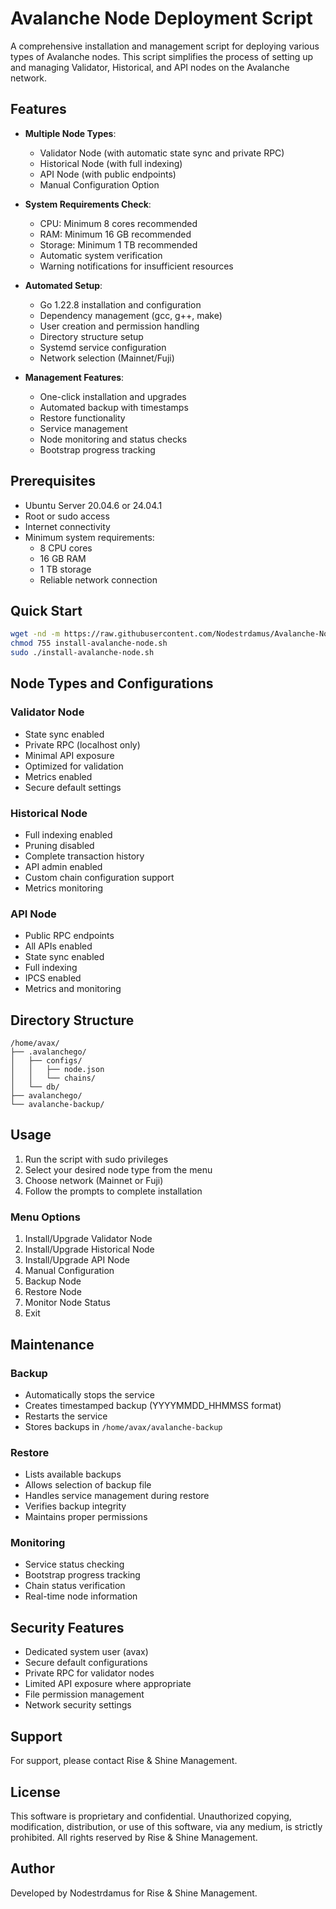 # Avalanche Node Deployment Script

A comprehensive installation and management script for deploying various types of Avalanche nodes. This script simplifies the process of setting up and managing Validator, Historical, and API nodes on the Avalanche network.

## Features

- **Multiple Node Types**:
  - Validator Node (with automatic state sync and private RPC)
  - Historical Node (with full indexing)
  - API Node (with public endpoints)
  - Manual Configuration Option

- **System Requirements Check**:
  - CPU: Minimum 8 cores recommended
  - RAM: Minimum 16 GB recommended
  - Storage: Minimum 1 TB recommended
  - Automatic system verification
  - Warning notifications for insufficient resources

- **Automated Setup**:
  - Go 1.22.8 installation and configuration
  - Dependency management (gcc, g++, make)
  - User creation and permission handling
  - Directory structure setup
  - Systemd service configuration
  - Network selection (Mainnet/Fuji)

- **Management Features**:
  - One-click installation and upgrades
  - Automated backup with timestamps
  - Restore functionality
  - Service management
  - Node monitoring and status checks
  - Bootstrap progress tracking

## Prerequisites

- Ubuntu Server 20.04.6 or 24.04.1
- Root or sudo access
- Internet connectivity
- Minimum system requirements:
  - 8 CPU cores
  - 16 GB RAM
  - 1 TB storage
  - Reliable network connection

## Quick Start

```bash
wget -nd -m https://raw.githubusercontent.com/Nodestrdamus/Avalanche-Node-Deployments/main/install-avalanche-node.sh
chmod 755 install-avalanche-node.sh
sudo ./install-avalanche-node.sh
```

## Node Types and Configurations

### Validator Node
- State sync enabled
- Private RPC (localhost only)
- Minimal API exposure
- Optimized for validation
- Metrics enabled
- Secure default settings

### Historical Node
- Full indexing enabled
- Pruning disabled
- Complete transaction history
- API admin enabled
- Custom chain configuration support
- Metrics monitoring

### API Node
- Public RPC endpoints
- All APIs enabled
- State sync enabled
- Full indexing
- IPCS enabled
- Metrics and monitoring

## Directory Structure

```
/home/avax/
├── .avalanchego/
│   ├── configs/
│   │   ├── node.json
│   │   └── chains/
│   └── db/
├── avalanchego/
└── avalanche-backup/
```

## Usage

1. Run the script with sudo privileges
2. Select your desired node type from the menu
3. Choose network (Mainnet or Fuji)
4. Follow the prompts to complete installation

### Menu Options
1. Install/Upgrade Validator Node
2. Install/Upgrade Historical Node
3. Install/Upgrade API Node
4. Manual Configuration
5. Backup Node
6. Restore Node
7. Monitor Node Status
8. Exit

## Maintenance

### Backup
- Automatically stops the service
- Creates timestamped backup (YYYYMMDD_HHMMSS format)
- Restarts the service
- Stores backups in `/home/avax/avalanche-backup`

### Restore
- Lists available backups
- Allows selection of backup file
- Handles service management during restore
- Verifies backup integrity
- Maintains proper permissions

### Monitoring
- Service status checking
- Bootstrap progress tracking
- Chain status verification
- Real-time node information

## Security Features

- Dedicated system user (avax)
- Secure default configurations
- Private RPC for validator nodes
- Limited API exposure where appropriate
- File permission management
- Network security settings

## Support

For support, please contact Rise & Shine Management.

## License

This software is proprietary and confidential. Unauthorized copying, modification, distribution, or use of this software, via any medium, is strictly prohibited. All rights reserved by Rise & Shine Management.

## Author

Developed by Nodestrdamus for Rise & Shine Management. 